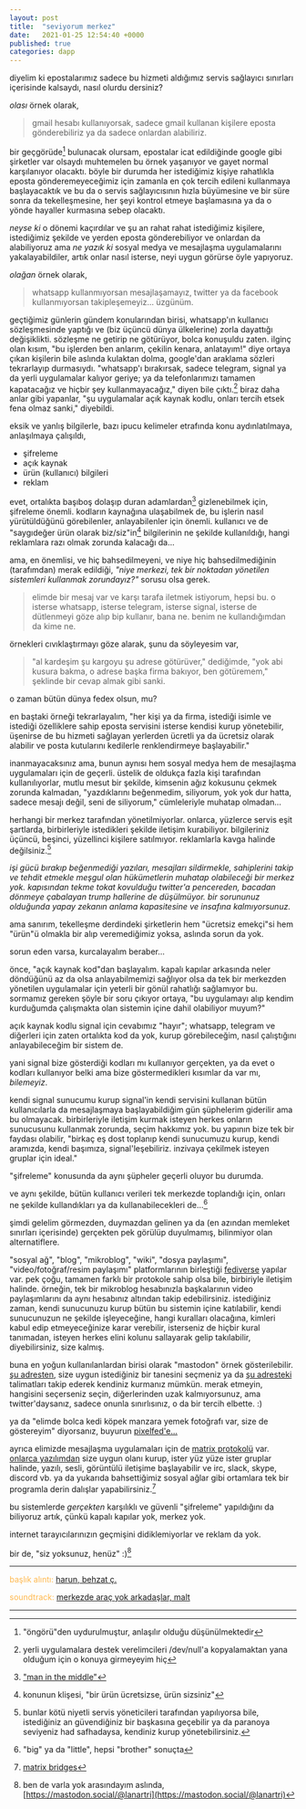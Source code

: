 ```yaml
---
layout: post
title:  "seviyorum merkez"
date:   2021-01-25 12:54:40 +0000
published: true
categories: dapp
---
```


diyelim ki epostalarımız sadece bu hizmeti aldığımız servis sağlayıcı sınırları içerisinde kalsaydı, nasıl olurdu dersiniz?

*olası* örnek olarak,
> gmail hesabı kullanıyorsak, sadece gmail kullanan kişilere eposta gönderebiliriz ya da sadece onlardan alabiliriz.

bir geçgörüde[^1] bulunacak olursam, epostalar icat edildiğinde google gibi şirketler var olsaydı muhtemelen bu örnek yaşanıyor ve gayet normal karşılanıyor olacaktı.
böyle bir durumda her istediğimiz kişiye rahatlıkla eposta gönderemeyeceğimiz için zamanla en çok tercih edileni kullanmaya başlayacaktık ve bu da o servis sağlayıcısının hızla büyümesine ve bir süre sonra da tekelleşmesine, her şeyi kontrol etmeye başlamasına ya da o yönde hayaller kurmasına sebep olacaktı.

*neyse ki* o dönemi kaçırdılar ve şu an rahat rahat istediğimiz kişilere, istediğimiz şekilde ve yerden eposta gönderebiliyor ve onlardan da alabiliyoruz ama *ne yazık ki* sosyal medya ve mesajlaşma uygulamalarını yakalayabildiler, artık onlar nasıl isterse, neyi uygun görürse öyle yapıyoruz.

*olağan* örnek olarak,
> whatsapp kullanmıyorsan mesajlaşamayız, twitter ya da facebook kullanmıyorsan takipleşemeyiz... üzgünüm.

geçtiğimiz günlerin gündem konularından birisi, whatsapp'ın kullanıcı sözleşmesinde yaptığı ve (biz üçüncü dünya ülkelerine) zorla dayattığı değişiklikti. sözleşme ne getirip ne götürüyor, bolca konuşuldu zaten.
ilginç olan kısım, "bu işlerden ben anlarım, çekilin kenara, anlatayım!" diye ortaya çıkan kişilerin bile aslında kulaktan dolma, google'dan araklama sözleri tekrarlayıp durmasıydı.
"whatsapp'ı bırakırsak, sadece telegram, signal ya da yerli uygulamalar kalıyor geriye; ya da telefonlarımızı tamamen kapatacağız ve hiçbir şey kullanmayacağız," diyen bile çıktı.[^2]
biraz daha anlar gibi yapanlar, "şu uygulamalar açık kaynak kodlu, onları tercih etsek fena olmaz sanki," diyebildi.

eksik ve yanlış bilgilerle, bazı ipucu kelimeler etrafında konu aydınlatılmaya, anlaşılmaya çalışıldı,

* şifreleme
* açık kaynak
* ürün (kullanıcı) bilgileri
* reklam

evet, ortalıkta başıboş dolaşıp duran adamlardan[^3] gizlenebilmek için, şifreleme önemli. kodların kaynağına ulaşabilmek de, bu işlerin nasıl yürütüldüğünü görebilenler, anlayabilenler için önemli. kullanıcı ve de "saygıdeğer ürün olarak biz/siz"in[^4] bilgilerinin ne şekilde kullanıldığı, hangi reklamlara razı olmak zorunda kalacağı da...

ama, en önemlisi, ve hiç bahsedilmeyeni, ve niye hiç bahsedilmediğinin (tarafımdan) merak edildiği, *"niye merkezi, tek bir noktadan yönetilen sistemleri kullanmak zorundayız?"* sorusu olsa gerek.

> elimde bir mesaj var ve karşı tarafa iletmek istiyorum, hepsi bu. o isterse whatsapp, isterse telegram, isterse signal, isterse de dütlenmeyi göze alıp bip kullanır, bana ne. benim ne kullandığımdan da kime ne.

örnekleri cıvıklaştırmayı göze alarak, şunu da söyleyesim var,

> "al kardeşim şu kargoyu şu adrese götürüver," dediğimde, "yok abi kusura bakma, o adrese başka firma bakıyor, ben götüremem," şeklinde bir cevap almak gibi sanki.

o zaman bütün dünya fedex olsun, mu?

en baştaki örneği tekrarlayalım, "her kişi ya da firma, istediği isimle ve istediği özelliklere sahip eposta servisini isterse kendisi kurup yönetebilir, üşenirse de bu hizmeti sağlayan yerlerden ücretli ya da ücretsiz olarak alabilir ve posta kutularını kedilerle renklendirmeye başlayabilir."

inanmayacaksınız ama, bunun aynısı hem sosyal medya hem de mesajlaşma uygulamaları için de geçerli. üstelik de oldukça fazla kişi tarafından kullanılıyorlar, mutlu mesut bir şekilde, kimsenin ağız kokusunu çekmek zorunda kalmadan, "yazdıklarını beğenmedim, siliyorum, yok yok dur hatta, sadece mesajı değil, seni de siliyorum," cümleleriyle muhatap olmadan...

herhangi bir merkez tarafından yönetilmiyorlar. onlarca, yüzlerce servis eşit şartlarda, birbirleriyle istedikleri şekilde iletişim kurabiliyor. bilgileriniz üçüncü, beşinci, yüzellinci kişilere satılmıyor. reklamlarla kavga halinde değilsiniz.[^5]

*işi gücü bırakıp beğenmediği yazıları, mesajları sildirmekle, sahiplerini takip ve tehdit etmekle meşgul olan hükümetlerin muhatap olabileceği bir merkez yok.
kapısından tekme tokat kovulduğu twitter'a pencereden, bacadan dönmeye çabalayan trump hallerine de düşülmüyor.
bir sorununuz olduğunda yapay zekanın anlama kapasitesine ve insafına kalmıyorsunuz.*

ama sanırım, tekelleşme derdindeki şirketlerin hem "ücretsiz emekçi"si hem "ürün"ü olmakla bir alıp veremediğimiz yoksa, aslında sorun da yok.

sorun eden varsa, kurcalayalım beraber...

önce, "açık kaynak kod"dan başlayalım. kapalı kapılar arkasında neler döndüğünü az da olsa anlayabilmemizi sağlıyor olsa da tek bir merkezden yönetilen uygulamalar için yeterli bir gönül rahatlığı sağlamıyor bu. sormamız gereken şöyle bir soru çıkıyor ortaya, "bu uygulamayı alıp kendim kurduğumda çalışmakta olan sistemin içine dahil olabiliyor muyum?"

açık kaynak kodlu signal için cevabımız "hayır"; whatsapp, telegram ve diğerleri için zaten ortalıkta kod da yok, kurup görebileceğim, nasıl çalıştığını anlayabileceğim bir sistem de.

yani signal bize gösterdiği kodları mı kullanıyor gerçekten, ya da evet o kodları kullanıyor belki ama bize göstermedikleri kısımlar da var mı, *bilemeyiz*.

kendi signal sunucumu kurup signal'in kendi servisini kullanan bütün kullanıcılarla da mesajlaşmaya başlayabildiğim gün şüphelerim giderilir ama bu olmayacak. birbirleriyle iletişim kurmak isteyen herkes onların sunucusunu kullanmak zorunda, seçim hakkımız yok.
bu yapının bize tek bir faydası olabilir, "birkaç eş dost toplanıp kendi sunucumuzu kurup, kendi aramızda, kendi başımıza, signal'leşebiliriz. inzivaya çekilmek isteyen gruplar için ideal."

"şifreleme" konusunda da aynı şüpheler geçerli oluyor bu durumda.

ve aynı şekilde, bütün kullanıcı verileri tek merkezde toplandığı için, onları ne şekilde kullandıkları ya da kullanabilecekleri de...[^6]

şimdi gelelim görmezden, duymazdan gelinen ya da (en azından memleket sınırları içerisinde) gerçekten pek görülüp duyulmamış, bilinmiyor olan alternatiflere.

"sosyal ağ", "blog", "mikroblog", "wiki", "dosya paylaşımı", "video/fotoğraf/resim paylaşımı" platformlarının birleştiği [fediverse](https://en.wikipedia.org/wiki/Fediverse) yapılar var.
pek çoğu, tamamen farklı bir protokole sahip olsa bile, birbiriyle iletişim halinde. örneğin, tek bir mikroblog hesabınızla başkalarının video paylaşımlarını da aynı hesabınız altından takip edebilirsiniz.
istediğiniz zaman, kendi sunucunuzu kurup bütün bu sistemin içine katılabilir, kendi sunucunuzun ne şekilde işleyeceğine, hangi kuralları olacağına, kimleri kabul edip etmeyeceğinize karar verebilir, isterseniz de hiçbir kural tanımadan, isteyen herkes elini kolunu sallayarak gelip takılabilir, diyebilirsiniz, size kalmış.

buna en yoğun kullanılanlardan birisi olarak "mastodon" örnek gösterilebilir. [şu adresten](https://joinmastodon.org/communities), size uygun istediğiniz bir tanesini seçmeniz ya da [şu adresteki](https://docs.joinmastodon.org/user/run-your-own/) talimatları takip ederek kendiniz kurmanız mümkün. merak etmeyin, hangisini seçerseniz seçin, diğerlerinden uzak kalmıyorsunuz, ama twitter'daysanız, sadece onunla sınırlısınız, o da bir tercih elbette. :)

ya da "elimde bolca kedi köpek manzara yemek fotoğrafı var, size de göstereyim" diyorsanız, buyurun [pixelfed'e...](https://pixelfed.org/)

ayrıca elimizde mesajlaşma uygulamaları için de [matrix protokolü](https://en.wikipedia.org/wiki/Matrix_(protocol)) var. [onlarca yazılımdan](https://matrix.org/docs/projects/try-matrix-now/) size uygun olanı kurup, ister yüz yüze ister gruplar halinde, yazılı, sesli, görüntülü iletişime başlayabilir ve irc, slack, skype, discord vb. ya da yukarıda bahsettiğimiz sosyal ağlar gibi ortamlara tek bir programla derin dalışlar yapabilirsiniz.[^7]

bu sistemlerde *gerçekten* karşılıklı ve güvenli "şifreleme" yapıldığını da biliyoruz artık, çünkü kapalı kapılar yok, merkez yok.

internet tarayıcılarınızın geçmişini didiklemiyorlar ve reklam da yok.

bir de, "siz yoksunuz, henüz" :)[^8]

---
<span style="color:#ffb84d">başlık alıntı:</span> [harun, behzat ç.](https://www.youtube.com/watch?v=okmVz5K1lHY)

<span style="color:#ffb84d">soundtrack:</span> [merkezde araç yok arkadaşlar, malt](https://open.spotify.com/track/7oUVXivKdN3NR87R9IM8w9?si=W4mMXZq-QIidpRrZ6hIHPQ)

---
[^1]: "öngörü"den uydurulmuştur, anlaşılır olduğu düşünülmektedir
[^2]: yerli uygulamalara destek verelimcileri /dev/null'a kopyalamaktan yana olduğum için o konuya girmeyeyim hiç
[^3]: ["man in the middle"](https://en.wikipedia.org/wiki/Man-in-the-middle_attack)
[^4]: konunun klişesi, "bir ürün ücretsizse, ürün sizsiniz"
[^5]: bunlar kötü niyetli servis yöneticileri tarafından yapılıyorsa bile, istediğiniz an güvendiğiniz bir başkasına geçebilir ya da paranoya seviyeniz had safhadaysa, kendiniz kurup yönetebilirsiniz.
[^6]: "big" ya da "little", hepsi "brother" sonuçta
[^7]: [matrix bridges](https://matrix.org/bridges/)
[^8]: ben de varla yok arasındayım aslında, [https://mastodon.social/@lanartri](https://mastodon.social/@lanartri)
